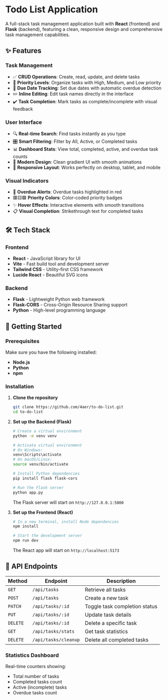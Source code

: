 # Todo List Application

A full-stack task management application built with **React** (frontend) and **Flask** (backend), featuring a clean, responsive design and comprehensive task management capabilities.

## ✨ Features

### Task Management
- ✅ **CRUD Operations**: Create, read, update, and delete tasks
- 🎯 **Priority Levels**: Organize tasks with High, Medium, and Low priority
- 📅 **Due Date Tracking**: Set due dates with automatic overdue detection
- ✏️ **Inline Editing**: Edit task names directly in the interface
- ✔️ **Task Completion**: Mark tasks as complete/incomplete with visual feedback

### User Interface
- 🔍 **Real-time Search**: Find tasks instantly as you type
- 🎛️ **Smart Filtering**: Filter by All, Active, or Completed tasks
- 📊 **Dashboard Stats**: View total, completed, active, and overdue task counts
- 🎨 **Modern Design**: Clean gradient UI with smooth animations
- 📱 **Responsive Layout**: Works perfectly on desktop, tablet, and mobile

### Visual Indicators
- 🚨 **Overdue Alerts**: Overdue tasks highlighted in red
- 🟥🟨🟩 **Priority Colors**: Color-coded priority badges
- ✨ **Hover Effects**: Interactive elements with smooth transitions
- 📋 **Visual Completion**: Strikethrough text for completed tasks

## 🛠️ Tech Stack

### Frontend
- **React** - JavaScript library for UI
- **Vite** - Fast build tool and development server
- **Tailwind CSS** - Utility-first CSS framework
- **Lucide React** - Beautiful SVG icons

### Backend
- **Flask** - Lightweight Python web framework
- **Flask-CORS** - Cross-Origin Resource Sharing support
- **Python** - High-level programming language

## 🚀 Getting Started

### Prerequisites

Make sure you have the following installed:
- **Node.js**
- **Python**
- **npm**

### Installation

1. **Clone the repository**
   ```bash
   git clone https://github.com/4aer/to-do-list.git
   cd to-do-list
   ```

2. **Set up the Backend (Flask)**
   ```bash
   # Create a virtual environment
   python -m venv venv
   
   # Activate virtual environment
   # On Windows:
   venv\Scripts\activate
   # On macOS/Linux:
   source venv/bin/activate
   
   # Install Python dependencies
   pip install flask flask-cors
   
   # Run the Flask server
   python app.py
   ```
   The Flask server will start on `http://127.0.0.1:5000`

3. **Set up the Frontend (React)**
   ```bash
   # In a new terminal, install Node dependencies
   npm install
   
   # Start the development server
   npm run dev
   ```
   The React app will start on `http://localhost:5173`

## 📡 API Endpoints

| Method | Endpoint | Description |
|--------|----------|-------------|
| `GET` | `/api/tasks` | Retrieve all tasks |
| `POST` | `/api/tasks` | Create a new task |
| `PATCH` | `/api/tasks/:id` | Toggle task completion status |
| `PUT` | `/api/tasks/:id` | Update task details |
| `DELETE` | `/api/tasks/:id` | Delete a specific task |
| `GET` | `/api/tasks/stats` | Get task statistics |
| `DELETE` | `/api/tasks/cleanup` | Delete all completed tasks |

### Statistics Dashboard
Real-time counters showing:
- Total number of tasks
- Completed tasks count
- Active (incomplete) tasks
- Overdue tasks count
